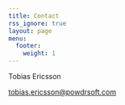 ```yaml
---
title: Contact
rss_ignore: true
layout: page
menu:
  footer:
    weight: 1
---
```


Tobias Ericsson

tobias.ericsson@powdrsoft.com
